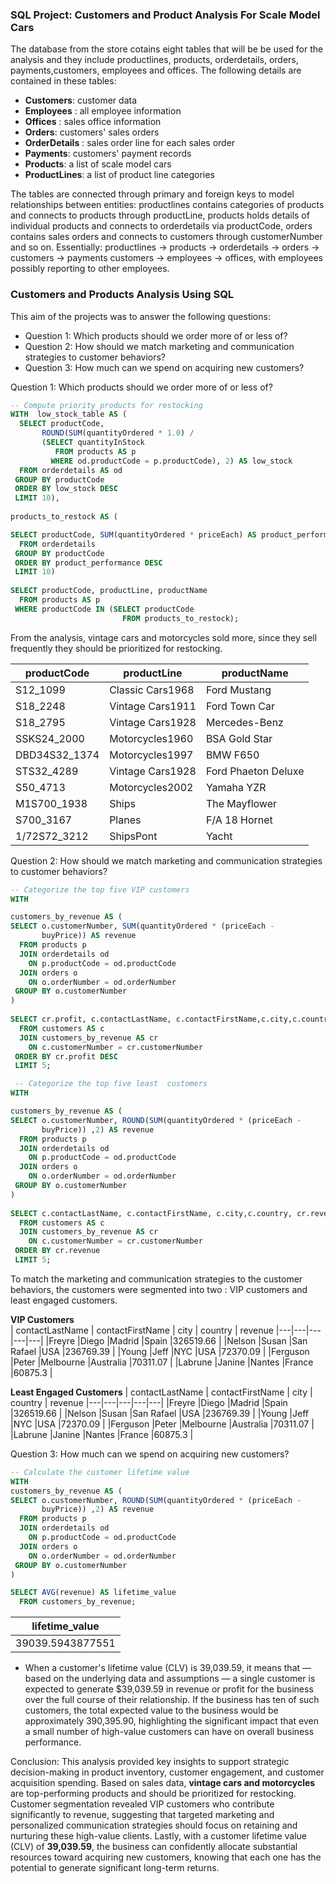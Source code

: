 ### SQL Project: Customers and Product Analysis For Scale Model Cars
The database from the store cotains eight tables that will be be used for the analysis and they include productlines, products, orderdetails, orders, payments,customers, employees and offices. The following details are contained in these tables:

- **Customers**: customer data
- **Employees** : all employee information
- **Offices** : sales office information
- **Orders**: customers' sales orders
- **OrderDetails** : sales order line for each sales order
- **Payments**: customers' payment records
- **Products**: a list of scale model cars
- **ProductLines**: a list of product line categories

The tables are connected through primary and foreign keys to model relationships between entities: productlines contains categories of products and connects to products through productLine, products holds details of individual products and connects to orderdetails via productCode, orders contains sales orders and connects to customers through customerNumber and so on.
Essentially:
productlines → products → orderdetails → orders → customers → payments
customers → employees → offices, with employees possibly reporting to other employees.

### Customers and Products Analysis Using SQL
This aim of the projects was to answer the following questions: 
- Question 1: Which products should we order more of or less of?
- Question 2: How should we match marketing and communication strategies  to customer behaviors?
- Question 3: How much can we spend on acquiring new customers?

Question 1: Which products should we order more of or less of?
```sql
-- Compute priority products for restocking
WITH  low_stock_table AS (
  SELECT productCode,
       ROUND(SUM(quantityOrdered * 1.0) / 
       (SELECT quantityInStock 
          FROM products AS p
         WHERE od.productCode = p.productCode), 2) AS low_stock
  FROM orderdetails AS od
 GROUP BY productCode
 ORDER BY low_stock DESC
 LIMIT 10),
    
products_to_restock AS (

SELECT productCode, SUM(quantityOrdered * priceEach) AS product_performance
  FROM orderdetails
 GROUP BY productCode
 ORDER BY product_performance DESC
 LIMIT 10)
 
SELECT productCode, productLine, productName
  FROM products AS p
 WHERE productCode IN (SELECT productCode
                         FROM products_to_restock);
```                         

From the analysis, vintage cars and motorcycles sold more, since they sell frequently they should be prioritized for restocking.

| productCode | productLine | productName |
|---|---|---|
|S12_1099  |Classic Cars1968  |Ford Mustang  |
|S18_2248 |Vintage Cars1911  |Ford Town Car |
|S18_2795 |Vintage Cars1928 |Mercedes-Benz |
|SSKS24_2000 |Motorcycles1960 |BSA Gold Star |
|DBD34S32_1374 |Motorcycles1997 |BMW F650 |
|STS32_4289 |Vintage Cars1928 |Ford Phaeton Deluxe |
|S50_4713 |Motorcycles2002 |Yamaha YZR |
|M1S700_1938 |Ships |The Mayflower |
|S700_3167 |Planes |F/A 18 Hornet |
|1/72S72_3212 |ShipsPont | Yacht |

Question 2: How should we match marketing and communication strategies  to customer behaviors?
```sql
-- Categorize the top five VIP customers
WITH 

customers_by_revenue AS (
SELECT o.customerNumber, SUM(quantityOrdered * (priceEach - 
       buyPrice)) AS revenue
  FROM products p
  JOIN orderdetails od
    ON p.productCode = od.productCode
  JOIN orders o
    ON o.orderNumber = od.orderNumber
 GROUP BY o.customerNumber
)
 
SELECT cr.profit, c.contactLastName, c.contactFirstName,c.city,c.country
  FROM customers AS c
  JOIN customers_by_revenue AS cr
    ON c.customerNumber = cr.customerNumber
 ORDER BY cr.profit DESC
 LIMIT 5;

 -- Categorize the top five least  customers
WITH 

customers_by_revenue AS (
SELECT o.customerNumber, ROUND(SUM(quantityOrdered * (priceEach - 
       buyPrice)) ,2) AS revenue
  FROM products p
  JOIN orderdetails od
    ON p.productCode = od.productCode
  JOIN orders o
    ON o.orderNumber = od.orderNumber
 GROUP BY o.customerNumber
)
 
SELECT c.contactLastName, c.contactFirstName, c.city,c.country, cr.revenue
  FROM customers AS c
  JOIN customers_by_revenue AS cr
    ON c.customerNumber = cr.customerNumber
 ORDER BY cr.revenue 
 LIMIT 5;
 ```

To match the marketing and communication strategies to the customer behaviors, the customers were segmented into two : VIP customers and least engaged customers.

**VIP Customers**  
| contactLastName | contactFirstName | city | country | revenue
|---|---|---|---|---|
|Freyre  |Diego |Madrid  |Spain |326519.66 |
|Nelson |Susan |San Rafael |USA |236769.39 |
|Young |Jeff |NYC |USA |72370.09 |
|Ferguson |Peter |Melbourne |Australia |70311.07 |
|Labrune |Janine |Nantes |France |60875.3 |


**Least Engaged Customers**
| contactLastName | contactFirstName | city | country | revenue
|---|---|---|---|---|
|Freyre  |Diego |Madrid  |Spain |326519.66 |
|Nelson |Susan |San Rafael |USA |236769.39 |
|Young |Jeff |NYC |USA |72370.09 |
|Ferguson |Peter |Melbourne |Australia |70311.07 |
|Labrune |Janine |Nantes |France |60875.3 |

Question 3: How much can we spend on acquiring new customers?
```sql
-- Calculate the customer lifetime value
WITH 
customers_by_revenue AS (
SELECT o.customerNumber, ROUND(SUM(quantityOrdered * (priceEach - 
       buyPrice)) ,2) AS revenue
  FROM products p
  JOIN orderdetails od
    ON p.productCode = od.productCode
  JOIN orders o
    ON o.orderNumber = od.orderNumber
 GROUP BY o.customerNumber
)

SELECT AVG(revenue) AS lifetime_value
  FROM customers_by_revenue;
```
|lifetime_value |
|---|
|39039.5943877551
- When a customer's lifetime value (CLV) is 39,039.59, it means that — based on the underlying data and assumptions — a single customer is expected to generate $39,039.59 in revenue or profit for the business over the full course of their relationship. If the business has ten of such customers, the total expected value to the business would be approximately 390,395.90, highlighting the significant impact that even a small number of high-value customers can have on overall business performance.

Conclusion: 
This analysis provided key insights to support strategic decision-making in product inventory, customer engagement, and customer acquisition spending. Based on sales data, **vintage cars and motorcycles** are top-performing products and should be prioritized for restocking. Customer segmentation revealed VIP customers who contribute significantly to revenue, suggesting that targeted marketing and personalized communication strategies should focus on retaining and nurturing these high-value clients. Lastly, with a customer lifetime value (CLV) of **39,039.59**, the business can confidently allocate substantial resources toward acquiring new customers, knowing that each one has the potential to generate significant long-term returns.



